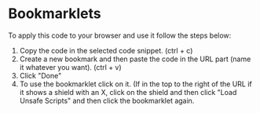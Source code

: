 # Bookmarklets

To apply this code to your browser and use it follow the steps below:

1. Copy the code in the selected code snippet. (ctrl + c)
2. Create a new bookmark and then paste the code in the URL part (name it whatever you want). (ctrl + v)
3. Click "Done"
4. To use the bookmarklet click on it. (If in the top to the right of the URL if it shows a shield with an X, click on the shield      and then click "Load Unsafe Scripts" and then click the bookmarklet again.
